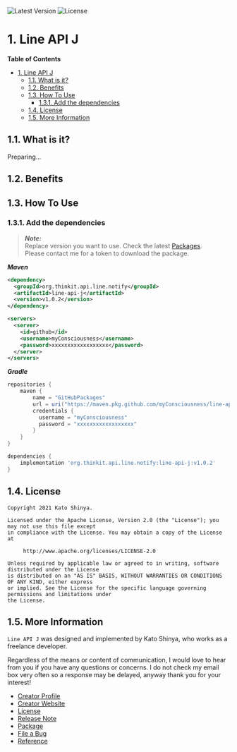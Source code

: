 ![Latest Version](https://img.shields.io/badge/Latest_Version-v1.0.2-27ae60.svg?style=for-the-badge)
![License](https://img.shields.io/badge/License-Apache_2.0-e74c3c.svg?style=for-the-badge)</br>

# 1. Line API J

**Table of Contents**

- [1. Line API J](#1-line-api-j)
  - [1.1. What is it?](#11-what-is-it)
  - [1.2. Benefits](#12-benefits)
  - [1.3. How To Use](#13-how-to-use)
    - [1.3.1. Add the dependencies](#131-add-the-dependencies)
  - [1.4. License](#14-license)
  - [1.5. More Information](#15-more-information)

## 1.1. What is it?

Preparing...

## 1.2. Benefits

## 1.3. How To Use

### 1.3.1. Add the dependencies

> **_Note:_**</br>
> Replace version you want to use. Check the latest [Packages](https://github.com/myConsciousness/line-api-j/packages).</br>
> Please contact me for a token to download the package.

**_Maven_**

```xml
<dependency>
  <groupId>org.thinkit.api.line.notify</groupId>
  <artifactId>line-api-j</artifactId>
  <version>v1.0.2</version>
</dependency>

<servers>
  <server>
    <id>github</id>
    <username>myConsciousness</username>
    <password>xxxxxxxxxxxxxxxxxx</password>
  </server>
</servers>
```

**_Gradle_**

```gradle
repositories {
    maven {
        name = "GitHubPackages"
        url = uri("https://maven.pkg.github.com/myConsciousness/line-api-j")
        credentials {
          username = "myConsciousness"
          password = "xxxxxxxxxxxxxxxxxx"
        }
    }
}

dependencies {
    implementation 'org.thinkit.api.line.notify:line-api-j:v1.0.2'
}
```

## 1.4. License

```license
Copyright 2021 Kato Shinya.

Licensed under the Apache License, Version 2.0 (the "License"); you may not use this file except
in compliance with the License. You may obtain a copy of the License at

     http://www.apache.org/licenses/LICENSE-2.0

Unless required by applicable law or agreed to in writing, software distributed under the License
is distributed on an "AS IS" BASIS, WITHOUT WARRANTIES OR CONDITIONS OF ANY KIND, either express
or implied. See the License for the specific language governing permissions and limitations under
the License.
```

## 1.5. More Information

`Line API J` was designed and implemented by Kato Shinya, who works as a freelance developer.

Regardless of the means or content of communication, I would love to hear from you if you have any questions or concerns. I do not check my email box very often so a response may be delayed, anyway thank you for your interest!

- [Creator Profile](https://github.com/myConsciousness)
- [Creator Website](https://myconsciousness.github.io/)
- [License](https://github.com/myConsciousness/line-api-j/blob/master/LICENSE)
- [Release Note](https://github.com/myConsciousness/line-api-j/releases)
- [Package](https://github.com/myConsciousness/line-api-j/packages)
- [File a Bug](https://github.com/myConsciousness/line-api-j/issues)
- [Reference](https://myconsciousness.github.io/line-api-j/)
